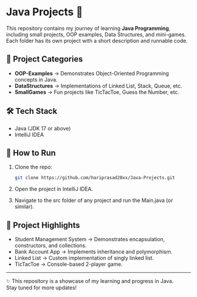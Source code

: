 # Java Projects 🚀

This repository contains my journey of learning **Java Programming**, including small projects, OOP examples, Data Structures, and mini-games.  
Each folder has its own project with a short description and runnable code.  

## 📂 Project Categories
- **OOP-Examples** → Demonstrates Object-Oriented Programming concepts in Java.  
- **DataStructures** → Implementations of Linked List, Stack, Queue, etc.  
- **SmallGames** → Fun projects like TicTacToe, Guess the Number, etc.  

## 🛠️ Tech Stack
- Java (JDK 17 or above)  
- IntelliJ IDEA  

## 🚀 How to Run
1. Clone the repo:

   ```bash
   git clone https://github.com/hariprasad20xx/Java-Projects.git

2. Open the project in IntelliJ IDEA.
3. Navigate to the src folder of any project and run the Main.java (or similar).

## 📖 Project Highlights
- Student Management System → Demonstrates encapsulation, constructors, and collections.
- Bank Account App → Implements inheritance and polymorphism.
- Linked List → Custom implementation of singly linked list.
- TicTacToe → Console-based 2-player game.

---
✨ This repository is a showcase of my learning and progress in Java. <br>
Stay tuned for more updates!
